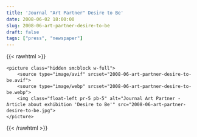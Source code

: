 ```yaml
---
title: 'Journal "Art Partner" Desire to Be'
date: 2008-06-02 18:00:00
slug: 2008-06-art-partner-desire-to-be
draft: false
tags: ["press", "newspaper"]
---
```


{{< rawhtml >}}

    <picture class="hidden sm:block w-full">
        <source type="image/avif" srcset="2008-06-art-partner-desire-to-be.avif">
        <source type="image/webp" srcset="2008-06-art-partner-desire-to-be.webp">
        <img class="float-left pr-5 pb-5" alt="Journal Art Partner - Article about exhibition 'Desire to Be'" src="2008-06-art-partner-desire-to-be.jpg">
    </picture>

{{< /rawhtml >}}